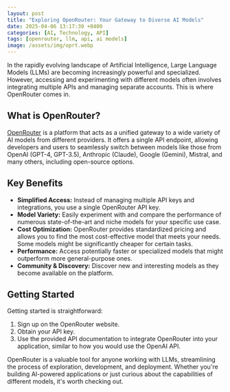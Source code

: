 ```yaml
---
layout: post
title: "Exploring OpenRouter: Your Gateway to Diverse AI Models"
date: 2025-04-06 13:17:39 +0400
categories: [AI, Technology, API]
tags: [openrouter, llm, api, ai models]
image: /assets/img/oprt.webp
---
```


In the rapidly evolving landscape of Artificial Intelligence, Large Language Models (LLMs) are becoming increasingly powerful and specialized. However, accessing and experimenting with different models often involves integrating multiple APIs and managing separate accounts. This is where OpenRouter comes in.

## What is OpenRouter?

[OpenRouter](https://openrouter.ai/) is a platform that acts as a unified gateway to a wide variety of AI models from different providers. It offers a single API endpoint, allowing developers and users to seamlessly switch between models like those from OpenAI (GPT-4, GPT-3.5), Anthropic (Claude), Google (Gemini), Mistral, and many others, including open-source options.

## Key Benefits

*   **Simplified Access:** Instead of managing multiple API keys and integrations, you use a single OpenRouter API key.
*   **Model Variety:** Easily experiment with and compare the performance of numerous state-of-the-art and niche models for your specific use case.
*   **Cost Optimization:** OpenRouter provides standardized pricing and allows you to find the most cost-effective model that meets your needs. Some models might be significantly cheaper for certain tasks.
*   **Performance:** Access potentially faster or specialized models that might outperform more general-purpose ones.
*   **Community & Discovery:** Discover new and interesting models as they become available on the platform.

## Getting Started

Getting started is straightforward:

1.  Sign up on the OpenRouter website.
2.  Obtain your API key.
3.  Use the provided API documentation to integrate OpenRouter into your application, similar to how you would use the OpenAI API.

OpenRouter is a valuable tool for anyone working with LLMs, streamlining the process of exploration, development, and deployment. Whether you're building AI-powered applications or just curious about the capabilities of different models, it's worth checking out.
